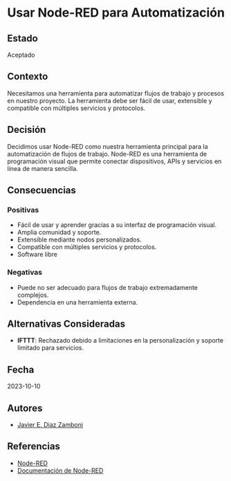 # Usar Node-RED para Automatización

## Estado
Aceptado

## Contexto
Necesitamos una herramienta para automatizar flujos de trabajo y procesos en nuestro proyecto. La herramienta debe ser fácil de usar, extensible y compatible con múltiples servicios y protocolos.

## Decisión
Decidimos usar Node-RED como nuestra herramienta principal para la automatización de flujos de trabajo. Node-RED es una herramienta de programación visual que permite conectar dispositivos, APIs y servicios en línea de manera sencilla.

## Consecuencias
### Positivas
- Fácil de usar y aprender gracias a su interfaz de programación visual.
- Amplia comunidad y soporte.
- Extensible mediante nodos personalizados.
- Compatible con múltiples servicios y protocolos.
- Software libre

### Negativas
- Puede no ser adecuado para flujos de trabajo extremadamente complejos.
- Dependencia en una herramienta externa.

## Alternativas Consideradas
- **IFTTT**: Rechazado debido a limitaciones en la personalización y soporte limitado para servicios.

## Fecha
2023-10-10

## Autores
- [Javier E. Diaz Zamboni](https://github.com/dzjavier) 

## Referencias
- [Node-RED](https://nodered.org/)
- [Documentación de Node-RED](https://nodered.org/docs/)
